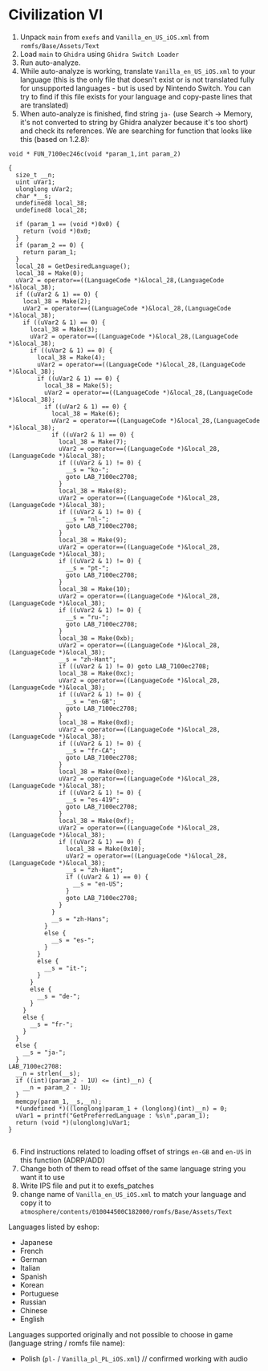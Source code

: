 # Civilization VI

1. Unpack `main` from `exefs` and `Vanilla_en_US_iOS.xml` from `romfs/Base/Assets/Text`
2. Load `main` to `Ghidra` using `Ghidra Switch Loader`
3. Run auto-analyze.
4. While auto-analyze is working, translate `Vanilla_en_US_iOS.xml` to your language (this is the only file that doesn't exist or is not translated fully for unsupported languages - but is used by Nintendo Switch. You can try to find if this file exists for your language and copy-paste lines that are translated)
5. When auto-analyze is finished, find string `ja-` (use Search -> Memory, it's not converted to string by Ghidra analyzer because it's too short) and check its references. We are searching for function that looks like this (based on 1.2.8):
```
void * FUN_7100ec246c(void *param_1,int param_2)

{
  size_t __n;
  uint uVar1;
  ulonglong uVar2;
  char *__s;
  undefined8 local_38;
  undefined8 local_28;
  
  if (param_1 == (void *)0x0) {
    return (void *)0x0;
  }
  if (param_2 == 0) {
    return param_1;
  }
  local_28 = GetDesiredLanguage();
  local_38 = Make(0);
  uVar2 = operator==((LanguageCode *)&local_28,(LanguageCode *)&local_38);
  if ((uVar2 & 1) == 0) {
    local_38 = Make(2);
    uVar2 = operator==((LanguageCode *)&local_28,(LanguageCode *)&local_38);
    if ((uVar2 & 1) == 0) {
      local_38 = Make(3);
      uVar2 = operator==((LanguageCode *)&local_28,(LanguageCode *)&local_38);
      if ((uVar2 & 1) == 0) {
        local_38 = Make(4);
        uVar2 = operator==((LanguageCode *)&local_28,(LanguageCode *)&local_38);
        if ((uVar2 & 1) == 0) {
          local_38 = Make(5);
          uVar2 = operator==((LanguageCode *)&local_28,(LanguageCode *)&local_38);
          if ((uVar2 & 1) == 0) {
            local_38 = Make(6);
            uVar2 = operator==((LanguageCode *)&local_28,(LanguageCode *)&local_38);
            if ((uVar2 & 1) == 0) {
              local_38 = Make(7);
              uVar2 = operator==((LanguageCode *)&local_28,(LanguageCode *)&local_38);
              if ((uVar2 & 1) != 0) {
                __s = "ko-";
                goto LAB_7100ec2708;
              }
              local_38 = Make(8);
              uVar2 = operator==((LanguageCode *)&local_28,(LanguageCode *)&local_38);
              if ((uVar2 & 1) != 0) {
                __s = "nl-";
                goto LAB_7100ec2708;
              }
              local_38 = Make(9);
              uVar2 = operator==((LanguageCode *)&local_28,(LanguageCode *)&local_38);
              if ((uVar2 & 1) != 0) {
                __s = "pt-";
                goto LAB_7100ec2708;
              }
              local_38 = Make(10);
              uVar2 = operator==((LanguageCode *)&local_28,(LanguageCode *)&local_38);
              if ((uVar2 & 1) != 0) {
                __s = "ru-";
                goto LAB_7100ec2708;
              }
              local_38 = Make(0xb);
              uVar2 = operator==((LanguageCode *)&local_28,(LanguageCode *)&local_38);
              __s = "zh-Hant";
              if ((uVar2 & 1) != 0) goto LAB_7100ec2708;
              local_38 = Make(0xc);
              uVar2 = operator==((LanguageCode *)&local_28,(LanguageCode *)&local_38);
              if ((uVar2 & 1) != 0) {
                __s = "en-GB";
                goto LAB_7100ec2708;
              }
              local_38 = Make(0xd);
              uVar2 = operator==((LanguageCode *)&local_28,(LanguageCode *)&local_38);
              if ((uVar2 & 1) != 0) {
                __s = "fr-CA";
                goto LAB_7100ec2708;
              }
              local_38 = Make(0xe);
              uVar2 = operator==((LanguageCode *)&local_28,(LanguageCode *)&local_38);
              if ((uVar2 & 1) != 0) {
                __s = "es-419";
                goto LAB_7100ec2708;
              }
              local_38 = Make(0xf);
              uVar2 = operator==((LanguageCode *)&local_28,(LanguageCode *)&local_38);
              if ((uVar2 & 1) == 0) {
                local_38 = Make(0x10);
                uVar2 = operator==((LanguageCode *)&local_28,(LanguageCode *)&local_38);
                __s = "zh-Hant";
                if ((uVar2 & 1) == 0) {
                  __s = "en-US";
                }
                goto LAB_7100ec2708;
              }
            }
            __s = "zh-Hans";
          }
          else {
            __s = "es-";
          }
        }
        else {
          __s = "it-";
        }
      }
      else {
        __s = "de-";
      }
    }
    else {
      __s = "fr-";
    }
  }
  else {
    __s = "ja-";
  }
LAB_7100ec2708:
  __n = strlen(__s);
  if ((int)(param_2 - 1U) <= (int)__n) {
    __n = param_2 - 1U;
  }
  memcpy(param_1,__s,__n);
  *(undefined *)((longlong)param_1 + (longlong)(int)__n) = 0;
  uVar1 = printf("GetPreferredLanguage : %s\n",param_1);
  return (void *)(ulonglong)uVar1;
}


```
6. Find instructions related to loading offset of strings `en-GB` and `en-US` in this function (ADRP/ADD)
7. Change both of them to read offset of the same language string you want it to use
8. Write IPS file and put it to exefs_patches
9. change name of `Vanilla_en_US_iOS.xml` to match your language and copy it to `atmosphere/contents/010044500C182000/romfs/Base/Assets/Text`

Languages listed by eshop:
- Japanese
- French
- German
- Italian
- Spanish
- Korean
- Portuguese
- Russian
- Chinese
- English

Languages supported originally and not possible to choose in game (language string / romfs file name):
- Polish (`pl-` / `Vanilla_pl_PL_iOS.xml`) // confirmed working with audio
